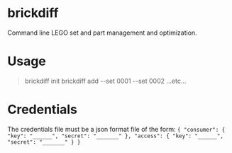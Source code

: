 # brickdiff
Command line LEGO set and part management and optimization.

# Usage

> brickdiff init <bricklink credentials>
> brickdiff add --set 0001 --set 0002 ...etc...


# Credentials

The credentials file must be a json format file of the form:
`{
  "consumer": {
    "key": "______",
    "secret": "_______"
  },
  "access": {
    "key": "______",
    "secret": "_______"
  }
}`

